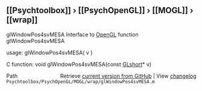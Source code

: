 ## [[Psychtoolbox]] &#8250; [[PsychOpenGL]] &#8250; [[MOGL]] &#8250; [[wrap]]

glWindowPos4svMESA  Interface to [OpenGL](OpenGL) function glWindowPos4svMESA  
  
usage:  glWindowPos4svMESA( v )  
  
C function:  void glWindowPos4svMESA(const [GLshort](GLshort)\* v)  




<div class="code_header" style="text-align:right;">
  <span style="float:left;">Path&nbsp;&nbsp;</span> <span class="counter">Retrieve <a href=
  "https://raw.github.com/Psychtoolbox-3/Psychtoolbox-3/beta/Psychtoolbox/PsychOpenGL/MOGL/wrap/glWindowPos4svMESA.m">current version from GitHub</a> | View <a href=
  "https://github.com/Psychtoolbox-3/Psychtoolbox-3/commits/beta/Psychtoolbox/PsychOpenGL/MOGL/wrap/glWindowPos4svMESA.m">changelog</a></span>
</div>
<div class="code">
  <code>Psychtoolbox/PsychOpenGL/MOGL/wrap/glWindowPos4svMESA.m</code>
</div>

